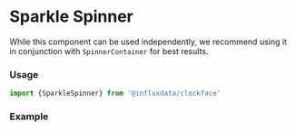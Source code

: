 # Sparkle Spinner

While this component can be used independently, we recommend using it in conjunction with `SpinnerContainer` for best results.

### Usage
```jsx
import {SparkleSpinner} from '@influxdata/clockface'
```

### Example
<!-- STORY -->


<!-- STORY HIDE START -->

<!-- STORY HIDE END -->

<!-- PROPS -->
